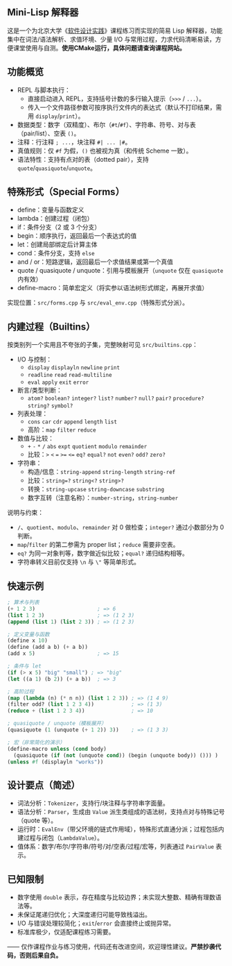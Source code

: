 ## Mini-Lisp 解释器

这是一个为北京大学《[软件设计实践](https://pku-software.github.io)》课程练习而实现的简易 Lisp 解释器，功能集中在词法/语法解析、求值环境、少量 I/O 与常用过程，力求代码清晰易读，方便课堂使用与自测。**使用CMake运行，具体问题请查询课程网站。**

## 功能概览

- REPL 与脚本执行：
  - 直接启动进入 REPL，支持括号计数的多行输入提示（`>>>` / `...`）。
  - 传入一个文件路径参数可按序执行文件内的表达式（默认不打印结果，需用 `display`/`print`）。
- 数据类型：数字（双精度）、布尔（`#t`/`#f`）、字符串、符号、对与表（pair/list）、空表 `()`。
- 注释：行注释 `; ...`，块注释 `#| ... |#`。
- 真值规则：仅 `#f` 为假，`()` 也被视为真（和传统 Scheme 一致）。
- 语法特性：支持有点对的表（dotted pair），支持 `quote`/`quasiquote`/`unquote`。

## 特殊形式（Special Forms）

- define：变量与函数定义
- lambda：创建过程（闭包）
- if：条件分支（2 或 3 个分支）
- begin：顺序执行，返回最后一个表达式的值
- let：创建局部绑定后计算主体
- cond：条件分支，支持 `else`
- and / or：短路逻辑，返回最后一个求值结果或第一个真值
- quote / quasiquote / unquote：引用与模板展开（`unquote` 仅在 `quasiquote` 内有效）
- define-macro：简单宏定义（将实参以语法树形式绑定，再展开求值）

实现位置：`src/forms.cpp` 与 `src/eval_env.cpp`（特殊形式分派）。

## 内建过程（Builtins）

按类别列一个实用且不夸张的子集，完整映射可见 `src/builtins.cpp`：

- I/O 与控制：
  - `display` `displayln` `newline` `print`
  - `readline` `read` `read-multiline`
  - `eval` `apply` `exit` `error`
- 断言/类型判断：
  - `atom?` `boolean?` `integer?` `list?` `number?` `null?` `pair?` `procedure?` `string?` `symbol?`
- 列表处理：
  - `cons` `car` `cdr` `append` `length` `list`
  - 高阶：`map` `filter` `reduce`
- 数值与比较：
  - `+` `-` `*` `/` `abs` `expt` `quotient` `modulo` `remainder`
  - 比较：`>` `<` `=` `>=` `<=` `eq?` `equal?` `not` `even?` `odd?` `zero?`
- 字符串：
  - 构造/信息：`string-append` `string-length` `string-ref`
  - 比较：`string=?` `string<?` `string>?`
  - 转换：`string-upcase` `string-downcase` `substring`
  - 数字互转（注意名称）：`number-string`，`string-number`

说明与约束：

- `/`、`quotient`、`modulo`、`remainder` 对 0 做检查；`integer?` 通过小数部分为 0 判断。
- `map`/`filter` 的第二参需为 proper list；`reduce` 需要非空表。
- `eq?` 为同一对象判等，数字做近似比较；`equal?` 递归结构相等。
- 字符串转义目前仅支持 `\n` 与 `\"` 等简单形式。

## 快速示例

```lisp
; 算术与列表
(+ 1 2 3)                    ; => 6
(list 1 2 3)                 ; => (1 2 3)
(append (list 1) (list 2 3)) ; => (1 2 3)

; 定义变量与函数
(define x 10)
(define (add a b) (+ a b))
(add x 5)                    ; => 15

; 条件与 let
(if (> x 5) "big" "small") ; => "big"
(let ((a 1) (b 2)) (+ a b))  ; => 3

; 高阶过程
(map (lambda (n) (* n n)) (list 1 2 3)) ; => (1 4 9)
(filter odd? (list 1 2 3 4))            ; => (1 3)
(reduce + (list 1 2 3 4))               ; => 10

; quasiquote / unquote（模板展开）
(quasiquote (1 (unquote (+ 1 2)) 3))    ; => (1 3 3)

; 宏（非常简化的演示）
(define-macro unless (cond body)
  (quasiquote (if (not (unquote cond)) (begin (unquote body)) ())) )
(unless #f (displayln "works"))
```

## 设计要点（简述）

- 词法分析：`Tokenizer`，支持行/块注释与字符串字面量。
- 语法分析：`Parser`，生成由 `Value` 派生类组成的语法树，支持点对与特殊记号（quote 等）。
- 运行时：`EvalEnv`（带父环境的链式作用域），特殊形式直通分派；过程包括内建过程与闭包（`LambdaValue`）。
- 值体系：数字/布尔/字符串/符号/对/空表/过程/宏等，列表通过 `PairValue` 表示。

## 已知限制

- 数字使用 `double` 表示，存在精度与比较边界；未实现大整数、精确有理数语法等。
- 未保证尾递归优化；大深度递归可能导致栈溢出。
- I/O 与错误处理较简化；`exit`/`error` 会直接终止或抛异常。
- 标准库极少，仅适配课程练习需要。

—— 仅作课程作业与练习使用，代码还有改进空间，欢迎理性建议。**严禁抄袭代码，否则后果自负。**
